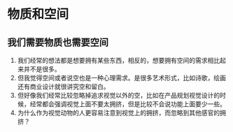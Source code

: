 # 物质和空间


## 我们需要物质也需要空间
1. 我们经常的想法都是想要拥有某些东西，相反的，想要拥有空间的需求相比起来并不是很多。
2. 但我觉得空间或者说空也是一种心理需求。是很多艺术形式，比如诗歌，绘画还有商业设计就很讲究空和留白。
3. 但好像我们经常比较忽略掉追求视觉以外的空，比如在产品规划视觉设计的时候，经常都会强调视觉上面不要太拥挤，但是比较不会说功能上面要少一些。
4. 为什么作为视觉动物的人更容易注意到视觉上的拥挤，而忽略到其他感官的拥挤？